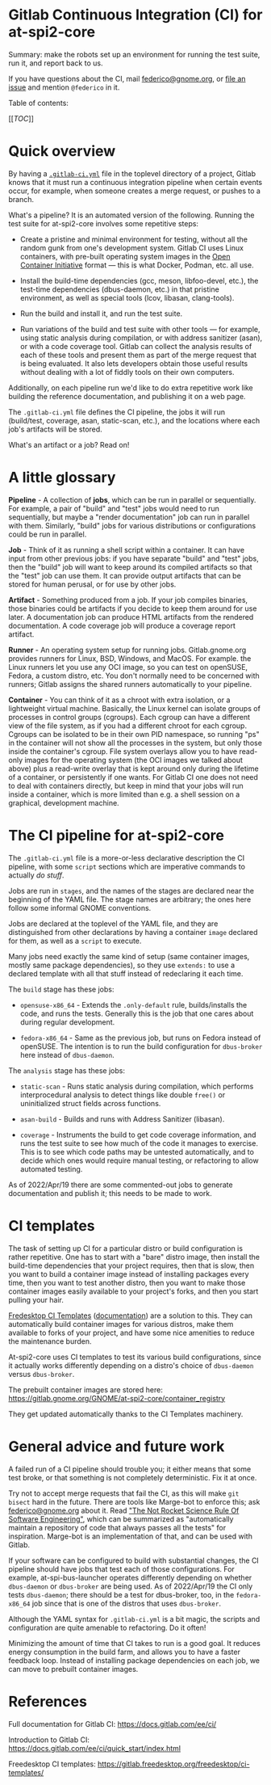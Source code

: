# Gitlab Continuous Integration (CI) for at-spi2-core

Summary: make the robots set up an environment for running the test
suite, run it, and report back to us.

If you have questions about the CI, mail federico@gnome.org, or [file
an issue](https://gitlab.gnome.org/GNOME/at-spi2-core/-/issues) and
mention `@federico` in it.

Table of contents:

[[_TOC_]]

# Quick overview

By having a [`.gitlab-ci.yml`](../.gitlab-ci.yml) file in the toplevel
directory of a project, Gitlab knows that it must run a continuous
integration pipeline when certain events occur, for example, when
someone creates a merge request, or pushes to a branch.

What's a pipeline?  It is an automated version of the following.
Running the test suite for at-spi2-core involves some repetitive
steps:

* Create a pristine and minimal environment for testing, without all the random
  gunk from one's development system.  Gitlab CI uses Linux containers,
  with pre-built operating system images in the [Open Container
  Initiative][OCI] format — this is what Docker, Podman, etc. all use.

* Install the build-time dependencies (gcc, meson, libfoo-devel,
  etc.), the test-time dependencies (dbus-daemon, etc.) in that
  pristine environment, as well as special tools (lcov, libasan,
  clang-tools).

* Run the build and install it, and run the test suite.

* Run variations of the build and test suite with other tools — for
  example, using static analysis during compilation, or with address
  sanitizer (asan), or with a code coverage tool.  Gitlab can collect
  the analysis results of each of these tools and present them as part
  of the merge request that is being evaluated.  It also lets
  developers obtain those useful results without dealing with a lot of
  fiddly tools on their own computers.
  
Additionally, on each pipeline run we'd like to do extra repetitive
work like building the reference documentation, and publishing it on a
web page.

The `.gitlab-ci.yml` file defines the CI pipeline, the jobs it will
run (build/test, coverage, asan, static-scan, etc.), and the locations
where each job's artifacts will be stored.

What's an artifact or a job?  Read on!

# A little glossary

**Pipeline** - A collection of **jobs**, which can be run in parallel
or sequentially.  For example, a pair of "build" and "test" jobs would
need to run sequentially, but maybe a "render documentation" job can
run in parallel with them.  Similarly, "build" jobs for various
distributions or configurations could be run in parallel.

**Job** - Think of it as running a shell script within a container.
It can have input from other previous jobs: if you have separate
"build" and "test" jobs, then the "build" job will want to keep around
its compiled artifacts so that the "test" job can use them.  It can
provide output artifacts that can be stored for human perusal, or for
use by other jobs.

**Artifact** - Something produced from a job.  If your job compiles
binaries, those binaries could be artifacts if you decide to keep them
around for use later.  A documentation job can produce HTML artifacts
from the rendered documentation.  A code coverage job will produce a
coverage report artifact.

**Runner** - An operating system setup for running jobs.
Gitlab.gnome.org provides runners for Linux, BSD, Windows, and MacOS.
For example. the Linux runners let you use any OCI image, so you can
test on openSUSE, Fedora, a custom distro, etc.  You don't normally
need to be concerned with runners; Gitlab assigns the shared runners
automatically to your pipeline.

**Container** - You can think of it as a chroot with extra isolation,
or a lightweight virtual machine.  Basically, the Linux kernel can
isolate groups of processes in control groups (cgroups).  Each cgroup
can have a different view of the file system, as if you had a
different chroot for each cgroup.  Cgroups can be isolated to be in
their own PID namespace, so running "ps" in the container will not
show all the processes in the system, but only those inside the
container's cgroup.  File system overlays allow you to have read-only
images for the operating system (the OCI images we talked about above)
plus a read-write overlay that is kept around only during the lifetime
of a container, or persistently if one wants.  For Gitlab CI one does
not need to deal with containers directly, but keep in mind that your
jobs will run inside a container, which is more limited than e.g. a
shell session on a graphical, development machine.

# The CI pipeline for at-spi2-core

The `.gitlab-ci.yml` file is a more-or-less declarative description
the CI pipeline, with some `script` sections which are imperative
commands to actually *do stuff*.

Jobs are run in `stages`, and the names of the stages are declared
near the beginning of the YAML file.  The stage names are arbitrary;
the ones here follow some informal GNOME conventions.

Jobs are declared at the toplevel of the YAML file, and they are
distinguished from other declarations by having a container `image`
declared for them, as well as a `script` to execute.

Many jobs need exactly the same kind of setup (same container images,
mostly same package dependencies), so they use `extends:` to use a
declared template with all that stuff instead of redeclaring it each
time.

The `build` stage has these jobs:

* `opensuse-x86_64` - Extends the `.only-default` rule,
  builds/installs the code, and runs the tests.  Generally this is the
  job that one cares about during regular development.
  
* `fedora-x86_64` - Same as the previous job, but runs on Fedora
  instead of openSUSE.  The intention is to run the build
  configuration for `dbus-broker` here instead of `dbus-daemon`.

The `analysis` stage has these jobs:

* `static-scan` - Runs static analysis during compilation, which
  performs interprocedural analysis to detect things like double
  `free()` or uninitialized struct fields across functions.
  
* `asan-build` - Builds and runs with Address Sanitizer (libasan).

* `coverage` - Instruments the build to get code coverage information,
  and runs the test suite to see how much of the code it manages to
  exercise.  This is to see which code paths may be untested
  automatically, and to decide which ones would require manual
  testing, or refactoring to allow automated testing.

As of 2022/Apr/19 there are some commented-out jobs to generate
documentation and publish it; this needs to be made to work.

# CI templates

The task of setting up CI for a particular distro or build
configuration is rather repetitive.  One has to start with a "bare"
distro image, then install the build-time dependencies that your
project requires, then that is slow, then you want to build a
container image instead of installing packages every time, then you
want to test another distro, then you want to make those container
images easily available to your project's forks, and then you start
pulling your hair.

[Fredesktop CI Templates][ci-templates]
([documentation][ci-templates-docs]) are a solution to this.  They can
automatically build container images for various distros, make them
available to forks of your project, and have some nice amenities to
reduce the maintenance burden.

At-spi2-core uses CI templates to test its various build
configurations, since it actually works differently depending on a
distro's choice of `dbus-daemon` versus `dbus-broker`.

The prebuilt container images are stored here:
https://gitlab.gnome.org/GNOME/at-spi2-core/container_registry

They get updated automatically thanks to the CI Templates machinery.

# General advice and future work

A failed run of a CI pipeline should trouble you; it either means that
some test broke, or that something is not completely deterministic.
Fix it at once.

Try not to accept merge requests that fail the CI, as this will make
`git bisect` hard in the future.  There are tools like Marge-bot to
enforce this; ask federico@gnome.org about it.  Read ["The Not Rocket
Science Rule Of Software
Engineering"](https://graydon.livejournal.com/186550.html), which can
be summarized as "automatically maintain a repository of code that
always passes all the tests" for inspiration.  Marge-bot is an
implementation of that, and can be used with Gitlab.

If your software can be configured to build with substantial changes,
the CI pipeline should have jobs that test each of those
configurations.  For example, at-spi-bus-launcher operates differently
depending on whether `dbus-daemon` or `dbus-broker` are being used.  As of
2022/Apr/19 the CI only tests `dbus-daemon`; there should be a test for
dbus-broker, too, in the `fedora-x86_64` job since that is one of the
distros that uses `dbus-broker`.

Although the YAML syntax for `.gitlab-ci.yml` is a bit magic, the
scripts and configuration are quite amenable to refactoring.  Do it
often!

Minimizing the amount of time that CI takes to run is a good goal.  It
reduces energy consumption in the build farm, and allows you to have a
faster feedback loop.  Instead of installing package dependencies on
each job, we can move to prebuilt container images.

# References

Full documentation for Gitlab CI: https://docs.gitlab.com/ee/ci/

Introduction to Gitlab CI: https://docs.gitlab.com/ee/ci/quick_start/index.html

Freedesktop CI templates: https://gitlab.freedesktop.org/freedesktop/ci-templates/

[OCI]: https://opencontainers.org/
[ci-templates]: https://gitlab.freedesktop.org/freedesktop/ci-templates/
[ci-templates-docs]: https://freedesktop.pages.freedesktop.org/ci-templates/
